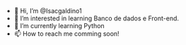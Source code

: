 - 👋 Hi, I’m @Isacgaldino1
- 👀 I’m interested in learning Banco de dados e Front-end.
- 🌱 I’m currently learning  Python
- 📫 How to reach me comming soon!

